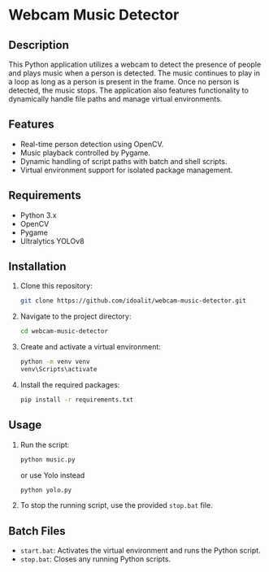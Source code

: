 # Webcam Music Detector

## Description

This Python application utilizes a webcam to detect the presence of people and plays music when a person is detected. The music continues to play in a loop as long as a person is present in the frame. Once no person is detected, the music stops. The application also features functionality to dynamically handle file paths and manage virtual environments.

## Features

- Real-time person detection using OpenCV.
- Music playback controlled by Pygame.
- Dynamic handling of script paths with batch and shell scripts.
- Virtual environment support for isolated package management.

## Requirements

- Python 3.x
- OpenCV
- Pygame
- Ultralytics YOLOv8

## Installation

1. Clone this repository:
   ```sh
   git clone https://github.com/idoalit/webcam-music-detector.git
   ```
2. Navigate to the project directory:
   ```sh
   cd webcam-music-detector
   ```
3. Create and activate a virtual environment:
   ```sh
   python -m venv venv
   venv\Scripts\activate
   ```
4. Install the required packages:
   ```sh
   pip install -r requirements.txt
   ```

## Usage

1. Run the script:
   ```sh
   python music.py
   ```
   
   or use Yolo instead

   ```sh
   python yolo.py
   ```
2. To stop the running script, use the provided `stop.bat` file.

## Batch Files

- `start.bat`: Activates the virtual environment and runs the Python script.
- `stop.bat`: Closes any running Python scripts.